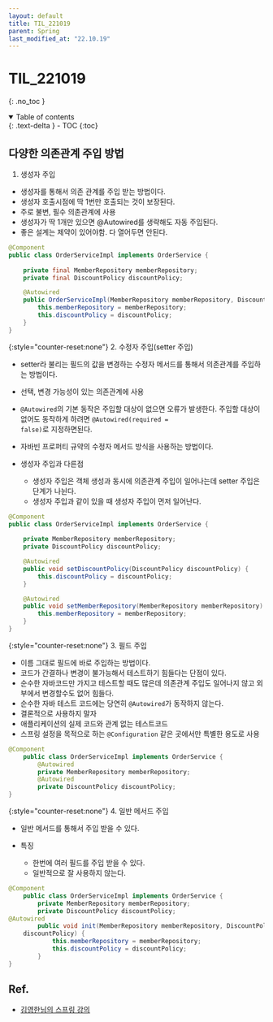 ```yaml
---
layout: default
title: TIL_221019
parent: Spring
last_modified_at: "22.10.19"
---
```


# TIL_221019
{: .no_toc }

<details open markdown="block">
  <summary>
    Table of contents
  </summary>
  {: .text-delta }
- TOC
{:toc}
</details>

## 다양한 의존관계 주입 방법
1. 생성자 주입
- 생성자를 통해서 의존 관계를 주입 받는 방법이다.
- 생성자 호출시점에 딱 1번만 호출되는 것이 보장된다.
- 주로 <span class="bg-green-100">불변, 필수</span> 의존관계에 사용
- <span class="bg-green-100">생성자가 딱 1개만 있으면 @Autowired를 생략해도 자동 주입된다.</span>
- 좋은 설계는 제약이 있어야함. 다 열어두면 안된다.

```java
@Component
public class OrderServiceImpl implements OrderService {
    
    private final MemberRepository memberRepository;
    private final DiscountPolicy discountPolicy;

    @Autowired
    public OrderServiceImpl(MemberRepository memberRepository, DiscountPolicy discountPolicy) {
        this.memberRepository = memberRepository;
        this.discountPolicy = discountPolicy;
    }
}
```

{:style="counter-reset:none"}
2. 수정자 주입(setter 주입)
- setter라 불리는 필드의 값을 변경하는 수정자 메서드를 통해서 의존관계를 주입하는 방법이다.
- <span class="bg-green-100">선택, 변경</span> 가능성이 있는 의존관계에 사용
- <code class="language-plaintext highlighter-rouge">@Autowired</code>의 기본 동작은 주입할 대상이 없으면 오류가 발생한다. 주입할 대상이 없어도 동작하게 하려면 <code class="language-plaintext highlighter-rouge">@Autowired(required = false)</code>로 지정하면된다.
- 자바빈 프로퍼티 규약의 수정자 메서드 방식을 사용하는 방법이다.

- 생성자 주입과 다른점
    - 생성자 주입은 객체 생성과 동시에 의존관계 주입이 일어나는데 setter 주입은 단계가 나뉜다.
    - 생성자 주입과 같이 있을 때 생성자 주입이 먼저 일어난다.

```java
@Component
public class OrderServiceImpl implements OrderService {
    
    private MemberRepository memberRepository;
    private DiscountPolicy discountPolicy;

    @Autowired
    public void setDiscountPolicy(DiscountPolicy discountPolicy) {
        this.discountPolicy = discountPolicy;
    }

    @Autowired
    public void setMemberRepository(MemberRepository memberRepository) {
        this.memberRepository = memberRepository;
    }
}
```

{:style="counter-reset:none"}
3. 필드 주입
- 이름 그대로 필드에 바로 주입하는 방법이다.
- 코드가 간결하나 변경이 불가능해서 테스트하기 힘들다는 단점이 있다.
- 순수한 자바코드만 가지고 테스트할 때도 많은데 의존관계 주입도 일어나지 않고 외부에서 변경할수도 없어 힘들다.
- 순수한 자바 테스트 코드에는 당연히 <code class="language-plaintext highlighter-rouge">@Autowired</code>가 동작하지 않는다. 
- 결론적으로 사용하지 말자
- 애플리케이션의 실제 코드와 관계 없는 테스트코드
- 스프링 설정을 목적으로 하는 <code class="language-plaintext highlighter-rouge">@Configuration</code> 같은 곳에서만 특별한 용도로 사용

```java
@Component
    public class OrderServiceImpl implements OrderService {
        @Autowired
        private MemberRepository memberRepository;
        @Autowired
        private DiscountPolicy discountPolicy;
}
```

{:style="counter-reset:none"}
4. 일반 메서드 주입
- 일반 메서드를 통해서 주입 받을 수 있다.
 
- 특징
    - 한번에 여러 필드를 주입 받을 수 있다.
    - 일반적으로 잘 사용하지 않는다.
    
```java
@Component
    public class OrderServiceImpl implements OrderService {
        private MemberRepository memberRepository;
        private DiscountPolicy discountPolicy;
@Autowired
        public void init(MemberRepository memberRepository, DiscountPolicy
    discountPolicy) {
            this.memberRepository = memberRepository;
            this.discountPolicy = discountPolicy;
        }
}
```

## Ref.
- <a href="https://www.inflearn.com/course/%EC%8A%A4%ED%94%84%EB%A7%81-%ED%95%B5%EC%8B%AC-%EC%9B%90%EB%A6%AC-%EA%B8%B0%EB%B3%B8%ED%8E%B8/dashboard">김영한님의 스프링 강의</a>
